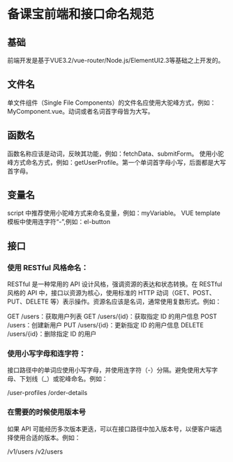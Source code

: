 # 备课宝前端和接口命名规范

## 基础

前端开发是基于VUE3.2/vue-router/Node.js/ElementUI2.3等基础之上开发的。

## 文件名

单文件组件（Single File Components）的文件名应使用大驼峰方式，例如：MyComponent.vue。动词或者名词首字母皆为大写。

## 函数名

函数名称应该是动词，反映其功能，例如：fetchData、submitForm。
使用小驼峰方式命名方式，例如：getUserProfile。第一个单词首字母小写，后面都是大写首字母。

## 变量名

script 中推荐使用小驼峰方式来命名变量，例如：myVariable。
VUE template 模板中使用连字符“-”,例如：el-button

## 接口

### 使用 RESTful 风格命名：
RESTful 是一种常用的 API 设计风格，强调资源的表达和状态转换。在 RESTful 风格的 API 中，接口以资源为核心，使用标准的 HTTP 动词（GET、POST、PUT、DELETE 等）表示操作。资源名应该是名词，通常使用复数形式。例如：

GET /users：获取用户列表
GET /users/{id}：获取指定 ID 的用户信息
POST /users：创建新用户
PUT /users/{id}：更新指定 ID 的用户信息
DELETE /users/{id}：删除指定 ID 的用户

### 使用小写字母和连字符：
接口路径中的单词应使用小写字母，并使用连字符（-）分隔。避免使用大写字母、下划线（_）或驼峰命名。例如：

/user-profiles
/order-details

### 在需要的时候使用版本号

如果 API 可能经历多次版本更迭，可以在接口路径中加入版本号，以便客户端选择使用合适的版本。例如：

/v1/users
/v2/users
